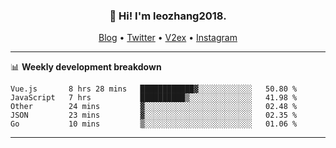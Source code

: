 <h3 align="center">👋 Hi! I'm leozhang2018.</h3>
<p align="center">
  <a href="https://code.leozhang2018.me">Blog</a> •
  <a href="https://twitter.com/leozhang2018">Twitter</a> •
  <a href="https://www.v2ex.com/member/leozhang">V2ex</a> •
  <a href="https://www.instagram.com/leozhanghere">Instagram</a>
</p>

-------

📊 **Weekly development breakdown**
<!--START_SECTION:waka-->
```text
Vue.js       8 hrs 28 mins   ████████████▓░░░░░░░░░░░░   50.80 % 
JavaScript   7 hrs           ██████████▒░░░░░░░░░░░░░░   41.98 % 
Other        24 mins         ▓░░░░░░░░░░░░░░░░░░░░░░░░   02.48 % 
JSON         23 mins         ▓░░░░░░░░░░░░░░░░░░░░░░░░   02.35 % 
Go           10 mins         ▒░░░░░░░░░░░░░░░░░░░░░░░░   01.06 % 
```
<!--END_SECTION:waka-->
-------

